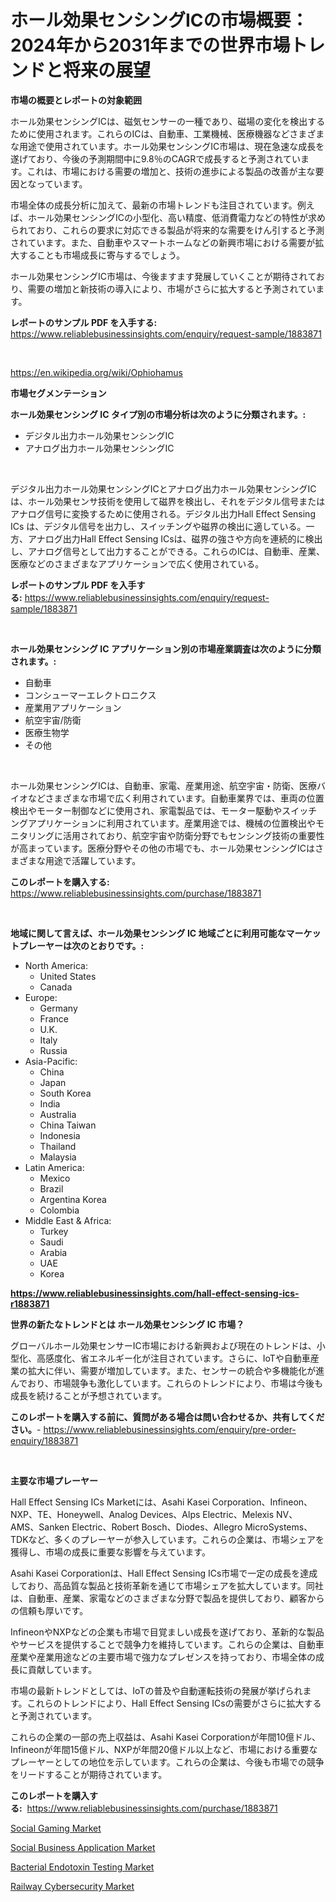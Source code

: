 <p><h1>ホール効果センシングICの市場概要：2024年から2031年までの世界市場トレンドと将来の展望</h1></p><p><strong>市場の概要とレポートの対象範囲</strong></p>
<p><p>ホール効果センシングICは、磁気センサーの一種であり、磁場の変化を検出するために使用されます。これらのICは、自動車、工業機械、医療機器などさまざまな用途で使用されています。ホール効果センシングIC市場は、現在急速な成長を遂げており、今後の予測期間中に9.8％のCAGRで成長すると予測されています。これは、市場における需要の増加と、技術の進歩による製品の改善が主な要因となっています。</p><p>市場全体の成長分析に加えて、最新の市場トレンドも注目されています。例えば、ホール効果センシングICの小型化、高い精度、低消費電力などの特性が求められており、これらの要求に対応できる製品が将来的な需要をけん引すると予測されています。また、自動車やスマートホームなどの新興市場における需要が拡大することも市場成長に寄与するでしょう。</p><p>ホール効果センシングIC市場は、今後ますます発展していくことが期待されており、需要の増加と新技術の導入により、市場がさらに拡大すると予測されています。</p></p>
<p><strong>レポートのサンプル PDF を入手する:</strong> <a href="https://www.reliablebusinessinsights.com/enquiry/request-sample/1883871">https://www.reliablebusinessinsights.com/enquiry/request-sample/1883871</a></p>
<p>&nbsp;</p>
<p><a href="https://en.wikipedia.org/wiki/Ophiohamus">https://en.wikipedia.org/wiki/Ophiohamus</a></p>
<p><strong>市場セグメンテーション</strong></p>
<p><strong>ホール効果センシング IC タイプ別の市場分析は次のように分類されます。:</strong></p>
<p><ul><li>デジタル出力ホール効果センシングIC</li><li>アナログ出力ホール効果センシングIC</li></ul></p>
<p>&nbsp;</p>
<p><p>デジタル出力ホール効果センシングICとアナログ出力ホール効果センシングICは、ホール効果センサ技術を使用して磁界を検出し、それをデジタル信号またはアナログ信号に変換するために使用される。デジタル出力Hall Effect Sensing ICs は、デジタル信号を出力し、スイッチングや磁界の検出に適している。一方、アナログ出力Hall Effect Sensing ICsは、磁界の強さや方向を連続的に検出し、アナログ信号として出力することができる。これらのICは、自動車、産業、医療などのさまざまなアプリケーションで広く使用されている。</p></p>
<p><strong>レポートのサンプル PDF を入手する:</strong>&nbsp;<a href="https://www.reliablebusinessinsights.com/enquiry/request-sample/1883871">https://www.reliablebusinessinsights.com/enquiry/request-sample/1883871</a></p>
<p>&nbsp;</p>
<p><strong> ホール効果センシング IC アプリケーション別の市場産業調査は次のように分類されます。:</strong></p>
<p><ul><li>自動車</li><li>コンシューマーエレクトロニクス</li><li>産業用アプリケーション</li><li>航空宇宙/防衛</li><li>医療生物学</li><li>その他</li></ul></p>
<p>&nbsp;</p>
<p><p>ホール効果センシングICは、自動車、家電、産業用途、航空宇宙・防衛、医療バイオなどさまざまな市場で広く利用されています。自動車業界では、車両の位置検出やモーター制御などに使用され、家電製品では、モーター駆動やスイッチングアプリケーションに利用されています。産業用途では、機械の位置検出やモニタリングに活用されており、航空宇宙や防衛分野でもセンシング技術の重要性が高まっています。医療分野やその他の市場でも、ホール効果センシングICはさまざまな用途で活躍しています。</p></p>
<p><strong>このレポートを購入する:</strong>&nbsp; <a href="https://www.reliablebusinessinsights.com/purchase/1883871">https://www.reliablebusinessinsights.com/purchase/1883871</a></p>
<p>&nbsp;</p>
<p><strong>地域に関して言えば、ホール効果センシング IC 地域ごとに利用可能なマーケットプレーヤーは次のとおりです。:</strong></p>
<p><ul>
    <li>
        North America:
        <ul>
            <li>United States</li>
            <li>Canada</li>
        </ul>
    </li>
    <li>
        Europe:
        <ul>
            <li>Germany</li>
            <li>France</li>
            <li>U.K.</li>
            <li>Italy</li>
            <li>Russia</li>
        </ul>
    </li>
    <li>
        Asia-Pacific:
        <ul>
            <li>China</li>
            <li>Japan</li>
            <li>South Korea</li>
            <li>India</li>
            <li>Australia</li>
            <li>China Taiwan</li>
            <li>Indonesia</li>
            <li>Thailand</li>
            <li>Malaysia</li>
        </ul>
    </li>
    <li>
        Latin America:
        <ul>
            <li>Mexico</li>
            <li>Brazil</li>
            <li>Argentina Korea</li>
            <li>Colombia</li>
        </ul>
    </li>
    <li>
        Middle East & Africa:
        <ul>
            <li>Turkey</li>
            <li>Saudi</li>
            <li>Arabia</li>
            <li>UAE</li>
            <li>Korea</li>
        </ul>
    </li>
    </ul></p>
<p><strong><a href="https://www.reliablebusinessinsights.com/hall-effect-sensing-ics-r1883871">https://www.reliablebusinessinsights.com/hall-effect-sensing-ics-r1883871</a></strong>&nbsp;</p>
<p><strong>世界の新たなトレンドとは ホール効果センシング IC 市場？</strong></p>
<p><p>グローバルホール効果センサーIC市場における新興および現在のトレンドは、小型化、高感度化、省エネルギー化が注目されています。さらに、IoTや自動車産業の拡大に伴い、需要が増加しています。また、センサーの統合や多機能化が進んでおり、市場競争も激化しています。これらのトレンドにより、市場は今後も成長を続けることが予想されています。</p></p>
<p><strong>このレポートを購入する前に、質問がある場合は問い合わせるか、共有してください。</strong>- <a href="https://www.reliablebusinessinsights.com/enquiry/pre-order-enquiry/1883871">https://www.reliablebusinessinsights.com/enquiry/pre-order-enquiry/1883871</a></p>
<p>&nbsp;</p>
<p><strong>主要な市場プレーヤー</strong></p>
<p><p>Hall Effect Sensing ICs Marketには、Asahi Kasei Corporation、Infineon、NXP、TE、Honeywell、Analog Devices、Alps Electric、Melexis NV、AMS、Sanken Electric、Robert Bosch、Diodes、Allegro MicroSystems、TDKなど、多くのプレーヤーが参入しています。これらの企業は、市場シェアを獲得し、市場の成長に重要な影響を与えています。</p><p>Asahi Kasei Corporationは、Hall Effect Sensing ICs市場で一定の成長を達成しており、高品質な製品と技術革新を通じて市場シェアを拡大しています。同社は、自動車、産業、家電などのさまざまな分野で製品を提供しており、顧客からの信頼も厚いです。</p><p>InfineonやNXPなどの企業も市場で目覚ましい成長を遂げており、革新的な製品やサービスを提供することで競争力を維持しています。これらの企業は、自動車産業や産業用途などの主要市場で強力なプレゼンスを持っており、市場全体の成長に貢献しています。</p><p>市場の最新トレンドとしては、IoTの普及や自動運転技術の発展が挙げられます。これらのトレンドにより、Hall Effect Sensing ICsの需要がさらに拡大すると予測されています。</p><p>これらの企業の一部の売上収益は、Asahi Kasei Corporationが年間10億ドル、Infineonが年間15億ドル、NXPが年間20億ドル以上など、市場における重要なプレーヤーとしての地位を示しています。これらの企業は、今後も市場での競争をリードすることが期待されています。</p></p>
<p><strong>このレポートを購入する:</strong>&nbsp;&nbsp;<a href="https://www.reliablebusinessinsights.com/purchase/1883871">https://www.reliablebusinessinsights.com/purchase/1883871</a></p>
<p><p><a href="https://issuu.com/reportprime-2/docs/social-gaming-market-size-2030.pptx">Social Gaming Market</a></p><p><a href="https://issuu.com/reportprime-2/docs/social-business-application-market-size-2030.pptx">Social Business Application Market</a></p><p><a href="https://github.com/prosalinda88/Market-Research-Report-List-5/blob/main/bacterial-endotoxin-testing-market.md">Bacterial Endotoxin Testing Market</a></p><p><a href="https://github.com/globismark/Market-Research-Report-List-4/blob/main/railway-cybersecurity-market.md">Railway Cybersecurity Market</a></p></p>